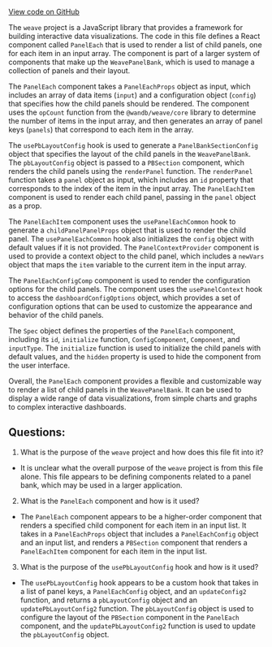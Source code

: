 [View code on GitHub](https://github.com/wandb/weave/weave-js/src/components/Panel2/PanelEach.tsx)

The `weave` project is a JavaScript library that provides a framework for building interactive data visualizations. The code in this file defines a React component called `PanelEach` that is used to render a list of child panels, one for each item in an input array. The component is part of a larger system of components that make up the `WeavePanelBank`, which is used to manage a collection of panels and their layout.

The `PanelEach` component takes a `PanelEachProps` object as input, which includes an array of data items (`input`) and a configuration object (`config`) that specifies how the child panels should be rendered. The component uses the `opCount` function from the `@wandb/weave/core` library to determine the number of items in the input array, and then generates an array of panel keys (`panels`) that correspond to each item in the array.

The `usePbLayoutConfig` hook is used to generate a `PanelBankSectionConfig` object that specifies the layout of the child panels in the `WeavePanelBank`. The `pbLayoutConfig` object is passed to a `PBSection` component, which renders the child panels using the `renderPanel` function. The `renderPanel` function takes a `panel` object as input, which includes an `id` property that corresponds to the index of the item in the input array. The `PanelEachItem` component is used to render each child panel, passing in the `panel` object as a prop.

The `PanelEachItem` component uses the `usePanelEachCommon` hook to generate a `childPanelPanelProps` object that is used to render the child panel. The `usePanelEachCommon` hook also initializes the `config` object with default values if it is not provided. The `PanelContextProvider` component is used to provide a context object to the child panel, which includes a `newVars` object that maps the `item` variable to the current item in the input array.

The `PanelEachConfigComp` component is used to render the configuration options for the child panels. The component uses the `usePanelContext` hook to access the `dashboardConfigOptions` object, which provides a set of configuration options that can be used to customize the appearance and behavior of the child panels.

The `Spec` object defines the properties of the `PanelEach` component, including its `id`, `initialize` function, `ConfigComponent`, `Component`, and `inputType`. The `initialize` function is used to initialize the child panels with default values, and the `hidden` property is used to hide the component from the user interface.

Overall, the `PanelEach` component provides a flexible and customizable way to render a list of child panels in the `WeavePanelBank`. It can be used to display a wide range of data visualizations, from simple charts and graphs to complex interactive dashboards.
## Questions: 
 1. What is the purpose of the `weave` project and how does this file fit into it?
- It is unclear what the overall purpose of the `weave` project is from this file alone. This file appears to be defining components related to a panel bank, which may be used in a larger application.

2. What is the `PanelEach` component and how is it used?
- The `PanelEach` component appears to be a higher-order component that renders a specified child component for each item in an input list. It takes in a `PanelEachProps` object that includes a `PanelEachConfig` object and an input list, and renders a `PBSection` component that renders a `PanelEachItem` component for each item in the input list.

3. What is the purpose of the `usePbLayoutConfig` hook and how is it used?
- The `usePbLayoutConfig` hook appears to be a custom hook that takes in a list of panel keys, a `PanelEachConfig` object, and an `updateConfig2` function, and returns a `pbLayoutConfig` object and an `updatePbLayoutConfig2` function. The `pbLayoutConfig` object is used to configure the layout of the `PBSection` component in the `PanelEach` component, and the `updatePbLayoutConfig2` function is used to update the `pbLayoutConfig` object.